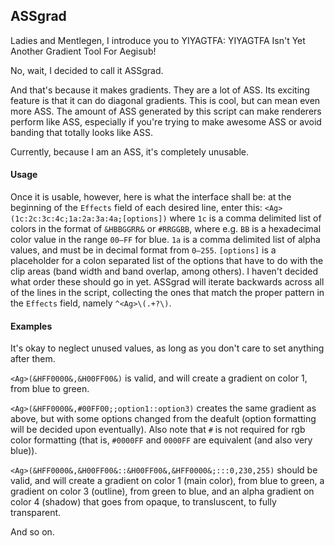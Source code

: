 ﻿ASSgrad
-------

Ladies and Mentlegen, I introduce you to YIYAGTFA: YIYAGTFA Isn't Yet Another Gradient Tool For Aegisub!

No, wait, I decided to call it ASSgrad.

And that's because it makes gradients. They are a lot of ASS. Its exciting feature is that it can do diagonal gradients. This is cool, but can mean even more ASS. The amount of ASS generated by this script can make renderers perform like ASS, especially if you're trying to make awesome ASS or avoid banding that totally looks like ASS.

Currently, because I am an ASS, it's completely unusable.

#### Usage ####

Once it is usable, however, here is what the interface shall be: at the beginning of the `Effects` field of each desired line, enter this: `<Ag>(1c:2c:3c:4c;1a:2a:3a:4a;[options])` where `1c` is a comma delimited list of colors in the format of `&HBBGGRR&` or `#RRGGBB`, where e.g. `BB` is a hexadecimal color value in the range `00–FF` for blue. `1a` is a comma delimited list of alpha values, and must be in decimal format from `0–255`. `[options]` is a placeholder for a colon separated list of the options that have to do with the clip areas (band width and band overlap, among others). I haven't decided what order these should go in yet. ASSgrad will iterate backwards across all of the lines in the script, collecting the ones that match the proper pattern in the `Effects` field, namely `^<Ag>\(.+?\)`.

#### Examples ####

It's okay to neglect unused values, as long as you don't care to set anything after them.

`<Ag>(&HFF0000&,&H00FF00&)` is valid, and will create a gradient on color 1, from blue to green.

`<Ag>(&HFF0000&,#00FF00;;option1::option3)` creates the same gradient as above, but with some options changed from the deafult (option formatting will be decided upon eventually). Also note that `#` is not required for rgb color formatting (that is, `#0000FF` and `0000FF` are equivalent (and also very blue)).

`<Ag>(&HFF0000&,&H00FF00&::&H00FF00&,&HFF0000&;:::0,230,255)` should be valid, and will create a gradient on color 1 (main color), from blue to green, a gradient on color 3 (outline), from green to blue, and an alpha gradient on color 4 (shadow) that goes from opaque, to transluscent, to fully transparent.

And so on.